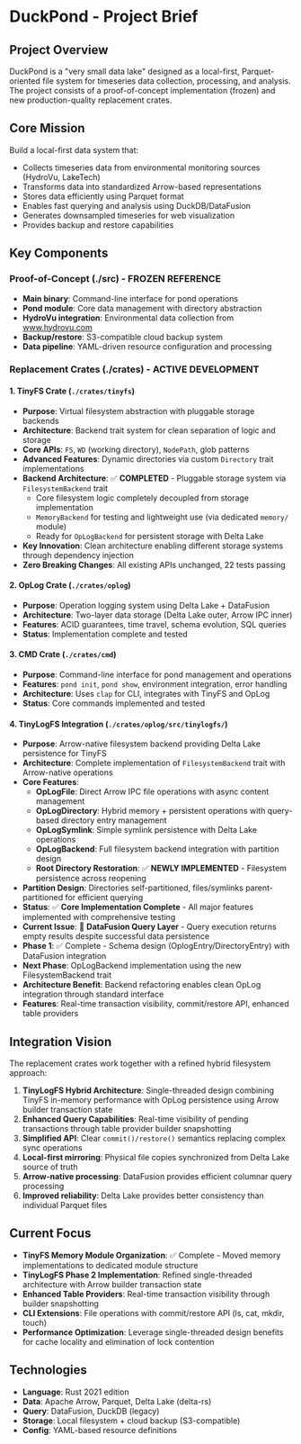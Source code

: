 # DuckPond - Project Brief

## Project Overview
DuckPond is a "very small data lake" designed as a local-first, Parquet-oriented file system for timeseries data collection, processing, and analysis. The project consists of a proof-of-concept implementation (frozen) and new production-quality replacement crates.

## Core Mission
Build a local-first data system that:
- Collects timeseries data from environmental monitoring sources (HydroVu, LakeTech)
- Transforms data into standardized Arrow-based representations
- Stores data efficiently using Parquet format
- Enables fast querying and analysis using DuckDB/DataFusion
- Generates downsampled timeseries for web visualization
- Provides backup and restore capabilities

## Key Components

### Proof-of-Concept (./src) - FROZEN REFERENCE
- **Main binary**: Command-line interface for pond operations
- **Pond module**: Core data management with directory abstraction
- **HydroVu integration**: Environmental data collection from www.hydrovu.com
- **Backup/restore**: S3-compatible cloud backup system
- **Data pipeline**: YAML-driven resource configuration and processing

### Replacement Crates (./crates) - ACTIVE DEVELOPMENT

#### 1. TinyFS Crate (`./crates/tinyfs`)
- **Purpose**: Virtual filesystem abstraction with pluggable storage backends
- **Architecture**: Backend trait system for clean separation of logic and storage
- **Core APIs**: `FS`, `WD` (working directory), `NodePath`, glob patterns
- **Advanced Features**: Dynamic directories via custom `Directory` trait implementations
- **Backend Architecture**: ✅ **COMPLETED** - Pluggable storage system via `FilesystemBackend` trait
  - Core filesystem logic completely decoupled from storage implementation
  - `MemoryBackend` for testing and lightweight use (via dedicated `memory/` module)
  - Ready for `OpLogBackend` for persistent storage with Delta Lake
- **Key Innovation**: Clean architecture enabling different storage systems through dependency injection
- **Zero Breaking Changes**: All existing APIs unchanged, 22 tests passing

#### 2. OpLog Crate (`./crates/oplog`) 
- **Purpose**: Operation logging system using Delta Lake + DataFusion
- **Architecture**: Two-layer data storage (Delta Lake outer, Arrow IPC inner)
- **Features**: ACID guarantees, time travel, schema evolution, SQL queries
- **Status**: Implementation complete and tested

#### 3. CMD Crate (`./crates/cmd`)
- **Purpose**: Command-line interface for pond management and operations
- **Features**: `pond init`, `pond show`, environment integration, error handling
- **Architecture**: Uses `clap` for CLI, integrates with TinyFS and OpLog
- **Status**: Core commands implemented and tested

#### 4. TinyLogFS Integration (`./crates/oplog/src/tinylogfs/`)
- **Purpose**: Arrow-native filesystem backend providing Delta Lake persistence for TinyFS
- **Architecture**: Complete implementation of `FilesystemBackend` trait with Arrow-native operations
- **Core Features**: 
  - **OpLogFile**: Direct Arrow IPC file operations with async content management
  - **OpLogDirectory**: Hybrid memory + persistent operations with query-based directory entry management
  - **OpLogSymlink**: Simple symlink persistence with Delta Lake operations
  - **OpLogBackend**: Full filesystem backend integration with partition design
  - **Root Directory Restoration**: ✅ **NEWLY IMPLEMENTED** - Filesystem persistence across reopening
- **Partition Design**: Directories self-partitioned, files/symlinks parent-partitioned for efficient querying
- **Status**: ✅ **Core Implementation Complete** - All major features implemented with comprehensive testing
- **Current Issue**: 🔧 **DataFusion Query Layer** - Query execution returns empty results despite successful data persistence
- **Phase 1**: ✅ Complete - Schema design (OplogEntry/DirectoryEntry) with DataFusion integration
- **Next Phase**: OpLogBackend implementation using the new FilesystemBackend trait
- **Architecture Benefit**: Backend refactoring enables clean OpLog integration through standard interface
- **Features**: Real-time transaction visibility, commit/restore API, enhanced table providers

## Integration Vision
The replacement crates work together with a refined hybrid filesystem approach:

1. **TinyLogFS Hybrid Architecture**: Single-threaded design combining TinyFS in-memory performance with OpLog persistence using Arrow builder transaction state
2. **Enhanced Query Capabilities**: Real-time visibility of pending transactions through table provider builder snapshotting
3. **Simplified API**: Clear `commit()/restore()` semantics replacing complex sync operations
4. **Local-first mirroring**: Physical file copies synchronized from Delta Lake source of truth
5. **Arrow-native processing**: DataFusion provides efficient columnar query processing
6. **Improved reliability**: Delta Lake provides better consistency than individual Parquet files

## Current Focus
- **TinyFS Memory Module Organization**: ✅ Complete - Moved memory implementations to dedicated module structure
- **TinyLogFS Phase 2 Implementation**: Refined single-threaded architecture with Arrow builder transaction state
- **Enhanced Table Providers**: Real-time transaction visibility through builder snapshotting
- **CLI Extensions**: File operations with commit/restore API (ls, cat, mkdir, touch)
- **Performance Optimization**: Leverage single-threaded design benefits for cache locality and elimination of lock contention

## Technologies
- **Language**: Rust 2021 edition
- **Data**: Apache Arrow, Parquet, Delta Lake (delta-rs)
- **Query**: DataFusion, DuckDB (legacy)
- **Storage**: Local filesystem + cloud backup (S3-compatible)
- **Config**: YAML-based resource definitions
